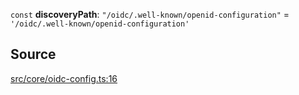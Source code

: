 `const` **discoveryPath**: `"/oidc/.well-known/openid-configuration"` = `'/oidc/.well-known/openid-configuration'`

## Source

[src/core/oidc-config.ts:16](https://github.com/logto-io/js/blob/54d7193/packages/js/src/core/oidc-config.ts#L16)
